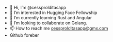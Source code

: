 - 👋 Hi, I’m @cessprolditasapp
- 👀 I’m interested in Hugging Face Fellowship
- 🌱 I’m currently learning Rust and Angular
- 💞️ I’m looking to collaborate on Golang.
- 📫 How to reach me cessprolditasapp@gmx.com
- Github foreber
<!----
cessprolditasapp/cessprolditasapp is a ✨ special ✨ repository because its `README.md` (this file) appears on your GitHub profile.
You can click the Preview link to take a look at your changes.
--->
